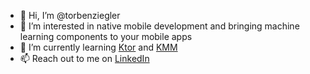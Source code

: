 - 👋 Hi, I’m @torbenziegler
- 👀 I’m interested in native mobile development and bringing machine learning components to your mobile apps
- 🌱 I’m currently learning [Ktor](https://ktor.io/) and [KMM](https://kotlinlang.org/lp/mobile/)
- 📫 Reach out to me on [LinkedIn](https://www.linkedin.com/in/torben-ziegler-8a5122201/)

<!---
torbenziegler/torbenziegler is a ✨ special ✨ repository because its `README.md` (this file) appears on your GitHub profile.
You can click the Preview link to take a look at your changes.
--->
